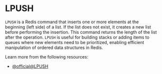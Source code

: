 # LPUSH

`LPUSH` is a Redis command that inserts one or more elements at the beginning (left side) of a list. If the list does not exist, it creates a new list before performing the insertion. This command returns the length of the list after the operation. `LPUSH` is useful for building stacks or adding items to queues where new elements need to be prioritized, enabling efficient manipulation of ordered data structures in Redis.

Learn more from the following resources:

- [@official@LPUSH](https://redis.io/docs/latest/commands/lpush/)